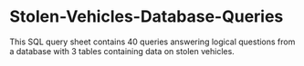 # Stolen-Vehicles-Database-Queries
This SQL query sheet contains 40 queries answering logical questions from a database with 3 tables containing data on stolen vehicles.
